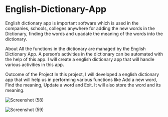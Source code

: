 # English-Dictionary-App

English dictionary app is important software which is used in the companies, schools, colleges anywhere for adding the new words in the Dictionary, finding the words and upadate the meaning of the words into the dictionary.

About
All the functions in the dictionary are managed by the English Dictionary App. A person’s activities in the dictionary can be automated with the help of this app. I will create a english dictionary app that will handle various activities in this app.

Outcome of the Project
In this project, I will developed a english dictionary app that will help us in performing various functions like Add a new word, Find the meaning, Update a word and Exit. It will also store the word and its meaning.  

![Screenshot (58)](https://user-images.githubusercontent.com/88077075/166106216-2dfd3fbd-5696-431c-a2ce-78bdf2dbd00f.png)

![Screenshot (59)](https://user-images.githubusercontent.com/88077075/166106229-89627139-62f2-4ec1-b4bf-406df47e0412.png)
